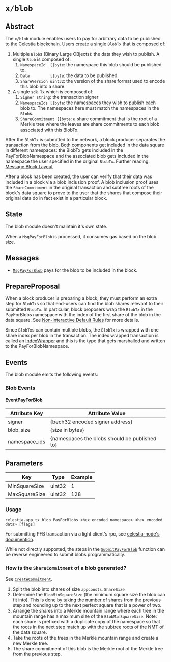 # `x/blob`

## Abstract

The `x/blob` module enables users to pay for arbitrary data to be published to the Celestia blockchain. Users create a single `BlobTx` that is composed of:

1. Multiple `Blob`s (Binary Large OBjects): the data they wish to publish. A single `Blob` is composed of:
    1. `NamespaceId  []byte`: the namespace this blob should be published to.
    1. `Data         []byte`: the data to be published.
    1. `ShareVersion uint32`: the version of the share format used to encode this blob into a share.
1. A single `sdk.Tx` which is composed of:
    1. `Signer string`: the transaction signer
    1. `NamespaceIds []byte`: the namespaces they wish to publish each blob to. The namespaces here must match the namespaces in the `Blob`s.
    1. `ShareCommitment []byte`: a share commitment that is the root of a Merkle tree where the leaves are share commitments to each blob associated with this BlobTx.

After the `BlobTx` is submitted to the network, a block producer separates the transaction from the blob. Both components get included in the data square in different namespaces: the BlobTx gets included in the PayForBlobNamespace and the associated blob gets included in the namespace the user specified in the original `BlobTx`. Further reading: [Message Block Layout](https://github.com/celestiaorg/celestia-specs/blob/master/src/rationale/message_block_layout.md)

After a block has been created, the user can verify that their data was included in a block via a blob inclusion proof. A blob inclusion proof uses the `ShareCommitment` in the original transaction and subtree roots of the block's data square to prove to the user that the shares that compose their original data do in fact exist in a particular block.

## State

The blob module doesn't maintain it's own state.

When a `MsgPayForBlob` is processed, it consumes gas based on the blob size.

## Messages

- [`MsgPayForBlob`](https://github.com/celestiaorg/celestia-app/blob/8b9c4c9d13fe0ccb6ea936cc26dee3f52b6f6129/proto/blob/tx.proto#L39-L44) pays for the blob to be included in the block.

## PrepareProposal

When a block producer is preparing a block, they must perform an extra step for `BlobTx`s so that end-users can find the blob shares relevant to their submitted `BlobTx`. In particular, block proposers wrap the `BlobTx` in the PayForBlobs namespace with the index of the first share of the blob in the data square. See [Non-interactive Default Rules](https://github.com/celestiaorg/celestia-specs/blob/master/src/rationale/message_block_layout.md#non-interactive-default-rules) for more details.

Since `BlobTx`s can contain multiple blobs, the `BlobTx` is wrapped with one share index per blob in the transaction. The index wrapped transaction is called an [IndexWrapper](https://github.com/celestiaorg/celestia-core/blob/2d2a65f59eabf1993804168414b86d758f30c383/proto/tendermint/types/types.proto#L192-L198) and this is the type that gets marshalled and written to the PayForBlobNamespace.

## Events

The blob module emits the following events:

### Blob Events

#### EventPayForBlob

| Attribute Key | Attribute Value                               |
|---------------|-----------------------------------------------|
| signer        | {bech32 encoded signer address}               |
| blob_size     | {size in bytes}                               |
| namespace_ids | {namespaces the blobs should be published to} |

## Parameters

| Key           | Type   | Example |
|---------------|--------|---------|
| MinSquareSize | uint32 | 1       |
| MaxSquareSize | uint32 | 128     |

### Usage

```shell
celestia-app tx blob PayForBlobs <hex encoded namespace> <hex encoded data> [flags]
```

For submitting PFB transaction via a light client's rpc, see [celestia-node's documention](https://docs.celestia.org/developers/node-api/#post-submit_pfd).

While not directly supported, the steps in the [`SubmitPayForBlob`](https://github.com/celestiaorg/celestia-app/blob/a82110a281bf9ee95a9bf9f0492e5d091371ff0b/x/blob/payforblob.go) function can be reverse engineered to submit blobs programmatically.

<!-- markdownlint-enable MD010 -->

### How is the `ShareCommitment` of a blob generated?

See [`CreateCommitment`](https://github.com/celestiaorg/celestia-app/blob/ead76d2bb607ac8a2deaba552de86d4df74a116b/x/blob/types/payforblob.go#L133).

1. Split the blob into shares of size `appconsts.ShareSize`
1. Determine the `BlobMinSquareSize` (the minimum square size the blob can fit into). This is done by taking the number of shares from the previous step and rounding up to the next perfect square that is a power of two.
1. Arrange the shares into a Merkle mountain range where each tree in the mountain range has a maximum size of the `BlobMinSquareSize`. Note: each share is prefixed with a duplicate copy of the namespace so that the roots in the next step match up with the subtree roots of the NMT of the data square.
1. Take the roots of the trees in the Merkle mountain range and create a new Merkle tree.
1. The share commitment of this blob is the Merkle root of the Merkle tree from the previous step.
